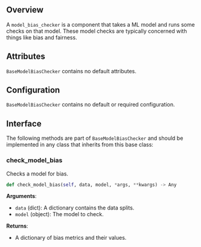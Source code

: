 ## Overview

A `model_bias_checker` is a component that takes a ML model and runs some checks on that model. These model checks are typically concerned with things like bias and fairness.  

## Attributes

`BaseModelBiasChecker` contains no default attributes. 


## Configuration

`BaseModelBiasChecker` contains no default or required configuration. 


## Interface

The following methods are part of `BaseModelBiasChecker` and should be implemented in any class that inherits from this base class: 

### check_model_bias

Checks a model for bias. 

```python
def check_model_bias(self, data, model, *args, **kwargs) -> Any
```

**Arguments**: 

- `data` (dict): A dictionary contains the data splits.
- `model` (object): The model to check. 

**Returns**: 

- A dictionary of bias metrics and their values.  